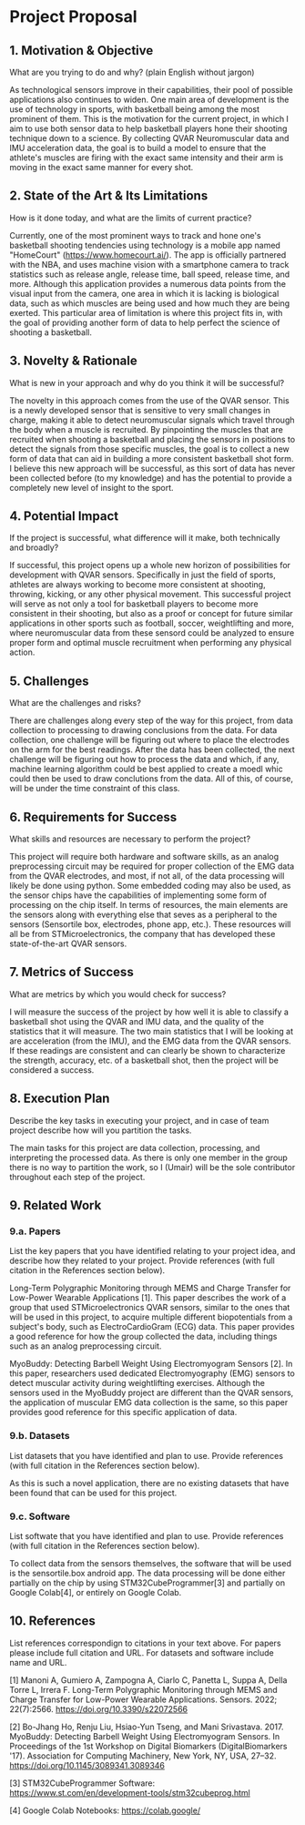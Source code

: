 # Project Proposal

## 1. Motivation & Objective

What are you trying to do and why? (plain English without jargon)

As technological sensors improve in their capabilities, their pool of possible applications also continues to widen. One main area of development is the use of technology in sports, with basketball being among the most prominent of them. This is the motivation for the current project, in which I aim to use both sensor data to help basketball players hone their shooting technique down to a science. By collecting QVAR Neuromuscular data and IMU acceleration data, the goal is to build a model to ensure that the athlete's muscles are firing with the exact same intensity and their arm is moving in the exact same manner for every shot.

## 2. State of the Art & Its Limitations

How is it done today, and what are the limits of current practice?

Currently, one of the most prominent ways to track and hone one's basketball shooting tendencies using technology is a mobile app named "HomeCourt" (https://www.homecourt.ai/). The app is officially partnered with the NBA, and uses machine vision with a smartphone camera to track statistics such as release angle, release time, ball speed, release time, and more. Although this application provides a numerous data points from the visual input from the camera, one area in which it is lacking is biological data, such as which muscles are being used and how much they are being exerted. This particular area of limitation is where this project fits in, with the goal of providing another form of data to help perfect the science of shooting a basketball.

## 3. Novelty & Rationale

What is new in your approach and why do you think it will be successful?

The novelty in this approach comes from the use of the QVAR sensor. This is a newly developed sensor that is sensitive to very small changes in charge, making it able to detect neuromuscular signals which travel through the body when a muscle is recruited. By pinpointing the muscles that are recruited when shooting a basketball and placing the sensors in positions to detect the signals from those specific muscles, the goal is to collect a new form of data that can aid in building a more consistent basketball shot form.
I believe this new approach will be successful, as this sort of data has never been collected before (to my knowledge) and has the potential to provide a completely new level of insight to the sport.

## 4. Potential Impact

If the project is successful, what difference will it make, both technically and broadly?

If successful, this project opens up a whole new horizon of possibilities for development with QVAR sensors. Specifically in just the field of sports, athletes are always working to become more consistent at shooting, throwing, kicking, or any other physical movement. This successful project will serve as not only a tool for basketball players to become more consistent in their shooting, but also as a proof or concept for future similar applications in other sports such as football, soccer, weightlifting and more, where neuromuscular data from these sensord could be analyzed to ensure proper form and optimal muscle recruitment when performing any physical action.

## 5. Challenges

What are the challenges and risks?

There are challenges along every step of the way for this project, from data collection to processing to drawing conclusions from the data. For data collection, one challenge will be figuring out where to place the electrodes on the arm for the best readings. After the data has been collected, the next challenge will be figuring out how to process the data and which, if any, machine learning algorithm could be best applied to create a moedl whic could then be used to draw conclutions from the data. All of this, of course, will be under the time constraint of this class.

## 6. Requirements for Success

What skills and resources are necessary to perform the project?

This project will require both hardware and software skills, as an analog preprocessing circuit may be required for proper collection of the EMG data from the QVAR electrodes, and most, if not all, of the data processing will likely be done using python. Some embedded coding may also be used, as the sensor chips have the capabilities of implementing some form of processing on the chip itself.
In terms of resources, the main elements are the sensors along with everything else that seves as a peripheral to the sensors (Sensortile box, electrodes, phone app, etc.). These resources will all be from STMicroelectronics, the company that has developed these state-of-the-art QVAR sensors.

## 7. Metrics of Success

What are metrics by which you would check for success?

I will measure the success of the project by how well it is able to classify a basketball shot using the QVAR and IMU data, and the quality of the statistics that it will measure. The two main statistics that I will be looking at are acceleration (from the IMU), and the EMG data from the QVAR sensors. If these readings are consistent and can clearly be shown to characterize the strength, accuracy, etc. of a basketball shot, then the project will be considered a success. 

## 8. Execution Plan

Describe the key tasks in executing your project, and in case of team project describe how will you partition the tasks.

The main tasks for this project are data collection, processing, and interpreting the processed data. As there is only one member in the group there is no way to partition the work, so I (Umair) will be the sole contributor throughout each step of the project.

## 9. Related Work

### 9.a. Papers

List the key papers that you have identified relating to your project idea, and describe how they related to your project. Provide references (with full citation in the References section below).

Long-Term Polygraphic Monitoring through MEMS and Charge Transfer for Low-Power Wearable Applications [1]. This paper describes the work of a group that used STMicroelectronics QVAR  sensors, similar to the ones that will be used in this project, to acquire multiple different biopotentials from a subject's body, such as ElectroCardioGram (ECG) data. This paper provides a good reference for how the group collected the data, including things such as an analog preprocessing circuit.

MyoBuddy: Detecting Barbell Weight Using Electromyogram Sensors [2]. In this paper, researchers used dedicated Electromyography (EMG) sensors to detect muscular activity during weightlifting exercises. Although the sensors used in the MyoBuddy project are different than the QVAR sensors, the application of muscular EMG data collection is the same, so this paper provides good reference for this specific application of data.


### 9.b. Datasets

List datasets that you have identified and plan to use. Provide references (with full citation in the References section below).

As this is such a novel application, there are no existing datasets that have been found that can be used for this project.

### 9.c. Software

List softwate that you have identified and plan to use. Provide references (with full citation in the References section below).

To collect data from the sensors themselves, the software that will be used is the sensortile.box android app. The data processing will be done either partially on the chip by using STM32CubeProgrammer[3] and partially on Google Colab[4], or entirely on Google Colab.

## 10. References

List references correspondign to citations in your text above. For papers please include full citation and URL. For datasets and software include name and URL.

[1] Manoni A, Gumiero A, Zampogna A, Ciarlo C, Panetta L, Suppa A, Della Torre L, Irrera F. Long-Term Polygraphic Monitoring through MEMS and Charge Transfer for Low-Power Wearable Applications. Sensors. 2022; 22(7):2566. https://doi.org/10.3390/s22072566 

[2] Bo-Jhang Ho, Renju Liu, Hsiao-Yun Tseng, and Mani Srivastava. 2017. MyoBuddy: Detecting Barbell Weight Using Electromyogram Sensors. In Proceedings of the 1st Workshop on Digital Biomarkers (DigitalBiomarkers '17). Association for Computing Machinery, New York, NY, USA, 27–32. https://doi.org/10.1145/3089341.3089346

[3] STM32CubeProgrammer Software: https://www.st.com/en/development-tools/stm32cubeprog.html

[4] Google Colab Notebooks: https://colab.google/
